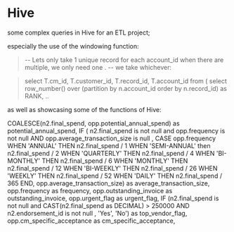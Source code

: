 # Hive
some complex queries in Hive for an ETL project;

especially the use of the windowing function:

>-- Lets only take 1 unique record for each account_id when there are multiple, we only need one .
>-- we take whichever:

>select T.cm_id, T.customer_id, T.record_id, T.account_id 
>from
>(
>select 
> row_number() over (partition by n.account_id order by n.record_id) as RANK,
> ..
 
 as well as showcasing some of the functions of Hive:
 
 COALESCE(n2.final_spend, opp.potential_annual_spend) as potential_annual_spend,
IF ( n2.final_spend is not null and opp.frequency is not null AND opp.average_transaction_size is null ,
   CASE opp.frequency WHEN 'ANNUAL'  THEN n2.final_spend / 1
                  WHEN 'SEMI-ANNUAL' then n2.final_spend / 2
                  WHEN 'QUARTERLY' THEN n2.final_spend / 4
                  WHEN 'BI-MONTHLY' THEN n2.final_spend / 6
                  WHEN 'MONTHLY' THEN n2.final_spend / 12
                  WHEN 'BI-WEEKLY' THEN n2.final_spend /  26
                  WHEN 'WEEKLY' THEN n2.final_spend /  52
                  WHEN 'DAILY' THEN n2.final_spend /  365 END,
     opp.average_transaction_size) as average_transaction_size,
opp.frequency as frequency,
opp.outstanding_invoice  as outstanding_invoice,
opp.urgent_flag as urgent_flag,
IF (n2.final_spend is not null and CAST(n2.final_spend as DECIMAL) > 250000 AND n2.endorsement_id is not null , 'Yes', 'No') as top_vendor_flag,
opp.cm_specific_acceptance as cm_specific_acceptance,

 
